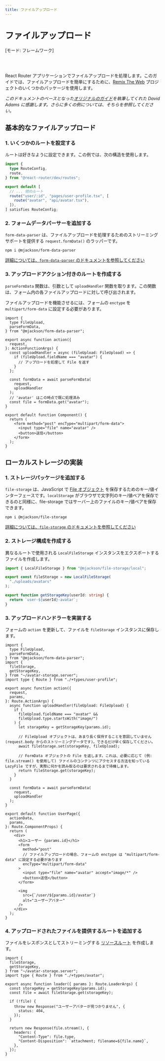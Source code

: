 ```yaml
---
title: ファイルアップロード
---
```


# ファイルアップロード

[モード: フレームワーク]

<br/>
<br/>

React Router アプリケーションでファイルアップロードを処理します。このガイドでは、ファイルアップロードを簡単にするために、[Remix The Web][remix-the-web] プロジェクトのいくつかのパッケージを使用します。

_このドキュメントのベースとなった[オリジナルのガイド](https://programmingarehard.com/2024/09/06/remix-file-uploads-updated.html/)を執筆してくれた David Adams に感謝します。さらに多くの例については、そちらを参照してください。_

## 基本的なファイルアップロード

### 1. いくつかのルートを設定する

ルートは好きなように設定できます。この例では、次の構造を使用します。

```ts filename=routes.ts
import {
  type RouteConfig,
  route,
} from "@react-router/dev/routes";

export default [
  // ... 他のルート
  route("user/:id", "pages/user-profile.tsx", [
    route("avatar", "api/avatar.tsx"),
  ]),
] satisfies RouteConfig;
```

### 2. フォームデータパーサーを追加する

`form-data-parser` は、ファイルアップロードを処理するためのストリーミングサポートを提供する `request.formData()` のラッパーです。

```shellscript
npm i @mjackson/form-data-parser
```

[詳細については、`form-data-parser` のドキュメントを参照してください][form-data-parser]

### 3. アップロードアクション付きのルートを作成する

`parseFormData` 関数は、引数として `uploadHandler` 関数を取ります。この関数は、フォーム内の各ファイルアップロードに対して呼び出されます。

<docs-warning>

ファイルアップロードを機能させるには、フォームの `enctype` を `multipart/form-data` に設定する必要があります。

</docs-warning>

```tsx filename=pages/user-profile.tsx
import {
  type FileUpload,
  parseFormData,
} from "@mjackson/form-data-parser";

export async function action({
  request,
}: ActionFunctionArgs) {
  const uploadHandler = async (fileUpload: FileUpload) => {
    if (fileUpload.fieldName === "avatar") {
      // アップロードを処理して File を返す
    }
  };

  const formData = await parseFormData(
    request,
    uploadHandler
  );
  // 'avatar' はこの時点で既に処理済み
  const file = formData.get("avatar");
}

export default function Component() {
  return (
    <form method="post" encType="multipart/form-data">
      <input type="file" name="avatar" />
      <button>送信</button>
    </form>
  );
}
```

## ローカルストレージの実装

### 1. ストレージパッケージを追加する

`file-storage` は、JavaScript で [File オブジェクト][file] を保存するためのキー/値インターフェースです。`localStorage` がブラウザで文字列のキー/値ペアを保存できるのと同様に、file-storage ではサーバー上のファイルのキー/値ペアを保存できます。

```shellscript
npm i @mjackson/file-storage
```

[詳細については、`file-storage` のドキュメントを参照してください][file-storage]

### 2. ストレージ構成を作成する

異なるルートで使用される `LocalFileStorage` インスタンスをエクスポートするファイルを作成します。

```ts filename=avatar-storage.server.ts
import { LocalFileStorage } from "@mjackson/file-storage/local";

export const fileStorage = new LocalFileStorage(
  "./uploads/avatars"
);

export function getStorageKey(userId: string) {
  return `user-${userId}-avatar`;
}
```

### 3. アップロードハンドラーを実装する

フォームの `action` を更新して、ファイルを `fileStorage` インスタンスに保存します。

```tsx filename=pages/user-profile.tsx
import {
  type FileUpload,
  parseFormData,
} from "@mjackson/form-data-parser";
import {
  fileStorage,
  getStorageKey,
} from "~/avatar-storage.server";
import type { Route } from "./+types/user-profile";

export async function action({
  request,
  params,
}: Route.ActionArgs) {
  async function uploadHandler(fileUpload: FileUpload) {
    if (
      fileUpload.fieldName === "avatar" &&
      fileUpload.type.startsWith("image/")
    ) {
      let storageKey = getStorageKey(params.id);

      // FileUpload オブジェクトは、あまり長く保持することを意図していません (request.body からのストリーミングデータです)。できるだけ早く保存してください。
      await fileStorage.set(storageKey, fileUpload);

      // FormData オブジェクトの File を返します。これは、必要に応じて (例: file.stream() を使用して) ファイルのコンテンツにアクセスする方法を知っている LazyFile ですが、実際に何かを読み取るのは要求されるまで待機します。
      return fileStorage.get(storageKey);
    }
  }

  const formData = await parseFormData(
    request,
    uploadHandler
  );
}

export default function UserPage({
  actionData,
  params,
}: Route.ComponentProps) {
  return (
    <div>
      <h1>ユーザー {params.id}</h1>
      <form
        method="post"
        // ファイルアップロードの場合、フォームの enctype は "multipart/form-data" に設定する必要があります
        encType="multipart/form-data"
      >
        <input type="file" name="avatar" accept="image/*" />
        <button>送信</button>
      </form>

      <img
        src={`/user/${params.id}/avatar`}
        alt="ユーザーアバター"
      />
    </div>
  );
}
```

### 4. アップロードされたファイルを提供するルートを追加する

ファイルをレスポンスとしてストリーミングする [リソースルート][resource-route] を作成します。

```tsx filename=api/avatar.tsx
import {
  fileStorage,
  getStorageKey,
} from "~/avatar-storage.server";
import type { Route } from "./+types/avatar";

export async function loader({ params }: Route.LoaderArgs) {
  const storageKey = getStorageKey(params.id);
  const file = await fileStorage.get(storageKey);

  if (!file) {
    throw new Response("ユーザーアバターが見つかりません", {
      status: 404,
    });
  }

  return new Response(file.stream(), {
    headers: {
      "Content-Type": file.type,
      "Content-Disposition": `attachment; filename=${file.name}`,
    },
  });
}
```

[remix-the-web]: https://github.com/mjackson/remix-the-web
[form-data-parser]: https://github.com/mjackson/remix-the-web/tree/main/packages/form-data-parser
[file-storage]: https://github.com/mjackson/remix-the-web/tree/main/packages/file-storage
[file]: https://developer.mozilla.org/en-US/docs/Web/API/File
[resource-route]: ../how-to/resource-routes